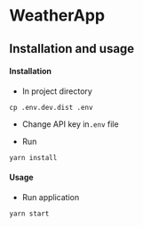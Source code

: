 # WeatherApp

## Installation and usage

#### Installation

* In project directory
```
cp .env.dev.dist .env
```
* Change API key in`.env` file

* Run
```
yarn install
```
#### Usage

* Run application
```
yarn start
```
